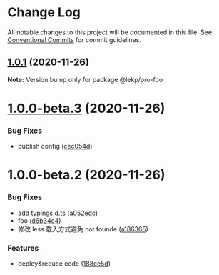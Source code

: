 # Change Log

All notable changes to this project will be documented in this file.
See [Conventional Commits](https://conventionalcommits.org) for commit guidelines.

## [1.0.1](https://github.com/lgoweb/pro-components/compare/@lekp/pro-foo@1.0.0-beta.3...@lekp/pro-foo@1.0.1) (2020-11-26)

**Note:** Version bump only for package @lekp/pro-foo





# [1.0.0-beta.3](https://github.com/lgoweb/pro-components/compare/@lekp/pro-foo@1.0.0-beta.2...@lekp/pro-foo@1.0.0-beta.3) (2020-11-26)

### Bug Fixes

- publish config ([cec054d](https://github.com/lgoweb/pro-components/commit/cec054d5f98673020f7d6aa94b616361d25b44d0))

# 1.0.0-beta.2 (2020-11-26)

### Bug Fixes

- add typings.d.ts ([a052edc](https://github.com/lgoweb/pro-components/commit/a052edc27ba3c917230ec2f5201644a4cd65dcd6))
- foo ([d6b34c4](https://github.com/lgoweb/pro-components/commit/d6b34c45259237c9d27b48c2b97404328e7665f0))
- 修改 less 载入方式避免 not founde ([a186365](https://github.com/lgoweb/pro-components/commit/a186365e0cdef1e0d65fa499f2dd47b6e13a2ab4))

### Features

- deploy&reduce code ([188ce5d](https://github.com/lgoweb/pro-components/commit/188ce5d792b7510c3b2cda3821f0259b094e2e9f))
